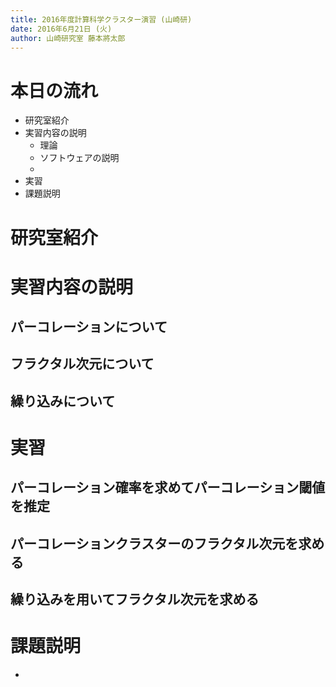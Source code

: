 ```yaml
---
title: 2016年度計算科学クラスター演習 (山崎研)
date: 2016年6月21日 (火)
author: 山崎研究室 藤本將太郎
---
```


# 本日の流れ

* 研究室紹介
* 実習内容の説明
    * 理論
    * ソフトウェアの説明
    *
* 実習
* 課題説明

# 研究室紹介

# 実習内容の説明

## パーコレーションについて

## フラクタル次元について

## 繰り込みについて


# 実習

## パーコレーション確率を求めてパーコレーション閾値を推定

## パーコレーションクラスターのフラクタル次元を求める

## 繰り込みを用いてフラクタル次元を求める

## 

# 課題説明

* 

